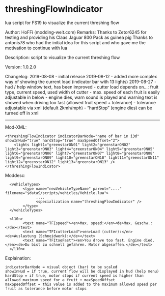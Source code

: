 # threshingFlowIndicator
lua script for FS19 to visualize the current threshing flow

Author: 		  HoFFi (modding-welt.com)
Remarks:		  Thanks to Zetor6245 for testing and providing his Claas Jaguar 800 Pack as guinea pig
				      Thanks to antonis78 who had the initial idea for this script and who gave me the motivation to continue with lua


Description: 	script to visualize the current threshing flow

Version: 		  1.0.2.0

Changelog: 		2019-08-08 	- initial release
				      2019-08-12 	- added more complex way of showing the current load (indicator bar with 13 lights)
				      2019-08-27 	- hud / help window text, has been improved
							- cutter load depends on…: fruit type, current speed, used width of cutter
							- max. speed of each fruit is easily adjustable in below
							- engine dies, warn sound is played and warning text is showed when driving too fast (allowed fruit speed + tolerance)
							- tolerance adjustable via xml (default 2kmh/mph)
							- “hardStop” (engine dies) can be turned off in xml


--------------------------------------------------------------------------------------------------
Mod-XML:

	<threshingFlowIndicator indicatorBarNode="name of bar in i3d" showInHud="true" hardStop="true" maxSpeedOffset="2">
		<lights light1="greenstarON01" light2="greenstarON02" light3="greenstarON03" light4="greenstarON04" light5="greenstarON05" light6="greenstarON06" light7="greenstarON07" light8="greenstarON08" light9="greenstarON09" light10="greenstarON10" light11="greenstarON11" light12="greenstarON12" light13="greenstarON13" />
	</threshingFlowIndicator>

Moddesc:
	  <specializations>
        <specialization name="threshingFlowIndicator" className="threshingFlowIndicator" filename="threshingFlowIndicator.lua"/>
    </specializations>
	
	  <vehicleTypes>
		    <type name="newVehicleTypeName" parent="...." filename="$dataS/scripts/vehicles/Vehicle.lua">
			      ....
			      <specialization name="threshingFlowIndicator" />
		    </type>
	  </vehicleTypes>
	
	  <l10n>
		    <text name="TFIspeed"><en>Max. speed:</en><de>Max. Geschw.:</de></text>
		    <text name="TFIcutterLoad"><en>Load (cutter):</en><de>Auslastung (Schneidwerk):</de></text>
		    <text name="TFItooFast"><en>You drove too fast. Engine died.</en><de>Du bist zu schnell gefahren. Motor abgesoffen.</de></text>
	  </l10n>
	
Explaination:

	indicatorBarNode = visual object (bar) to be scaled
	showInHud = if true, current flow will be displayed in hud (help menu)
	hardStop = if true, motor stops if current speed is higher than allowed maximum speed for a fruit + maxSpeedOffset
	maxSpeedOffset = this value is added to the maximum allowed speed per fruit as tolerance before motor stops 
